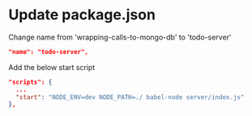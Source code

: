 # Update package.json

Change name from 'wrapping-calls-to-mongo-db' to 'todo-server'

```json
"name": "todo-server",
```

Add the below start script

```json
"scripts": {
  ...
  "start": "NODE_ENV=dev NODE_PATH=./ babel-node server/index.js"
},
```

